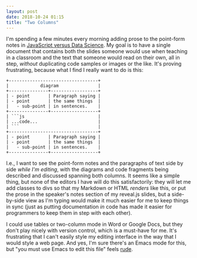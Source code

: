```yaml
---
layout: post
date: 2018-10-24 01:15
title: "Two Columns"
---
```


I'm spending a few minutes every morning adding prose to the point-form notes in
[JavaScript versus Data Science](https://software-tools-in-javascript.github.io/js-vs-ds/en/).
My goal is to have a single document that contains both
the slides someone would use when teaching in a classroom
and the text that someone would read on their own,
all in step,
*without* duplicating code samples or images or the like.
It's proving frustrating,
because what I find I really want to do is this:

    +----------------------------------+
    |            diagram               |
    +---------------+------------------+
    | - point       | Paragraph saying |
    | - point       | the same things  |
    |   - sub-point | in sentences.    |
    +---------------+------------------+
    | ```js                            |
    | ...code...                       |
    | ```                              |
    +----------------------------------+
    | - point       | Paragraph saying |
    | - point       | the same things  |
    |   - sub-point | in sentences.    |
    +---------------+------------------+

I.e.,
I want to see the point-form notes and the paragraphs of text side by side *while I'm editing*,
with the diagrams and code fragments being described and discussed spanning both columns.
It seems like a simple thing,
but none of the editors I have will do this satisfactorily:
they will let me add classes to divs so that my Markdown or HTML *renders* like this,
or put the prose in the speaker's notes section of my reveal.js slides,
but a side-by-side view as I'm typing would make it much easier for me to keep things in sync
(just as putting documentation *in* code has made it easier for programmers to keep them in step with each other).

I could use tables or two-column mode in Word or Google Docs,
but they don't play nicely with version control,
which is a must-have for me.
It's frustrating that I can't easily style my editing interface
in the way that I would style a web page.
And yes,
I'm sure there's an Emacs mode for this,
but "you must use Emacs to edit this file" feels [rude](http://b.z19r.com/post/did-you-just-tell-me-to-go-fuck-myself).
